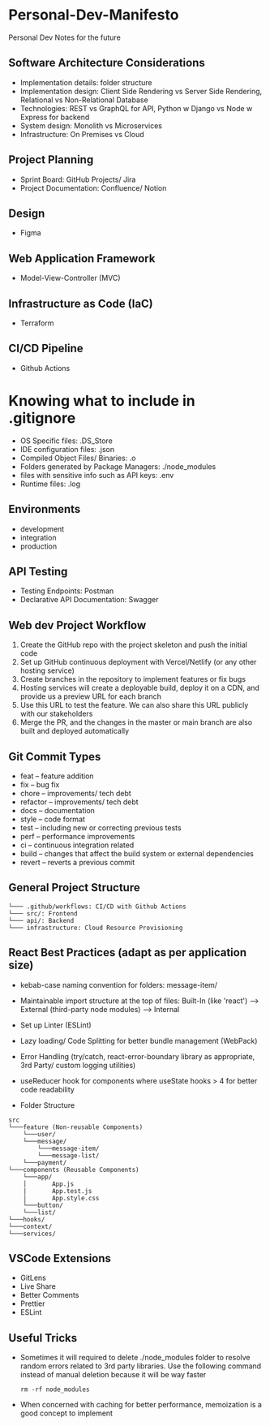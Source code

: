 # Personal-Dev-Manifesto

Personal Dev Notes for the future

## Software Architecture Considerations

- Implementation details: folder structure
- Implementation design: Client Side Rendering vs Server Side Rendering, Relational vs Non-Relational Database
- Technologies: REST vs GraphQL for API, Python w Django vs Node w Express for backend
- System design: Monolith vs Microservices
- Infrastructure: On Premises vs Cloud

## Project Planning

- Sprint Board: GitHub Projects/ Jira
- Project Documentation: Confluence/ Notion

## Design

- Figma

## Web Application Framework

- Model-View-Controller (MVC)

## Infrastructure as Code (IaC)

- Terraform

## CI/CD Pipeline

- Github Actions

# Knowing what to include in .gitignore

- OS Specific files: .DS_Store
- IDE configuration files: .json
- Compiled Object Files/ Binaries: .o
- Folders generated by Package Managers: ./node_modules
- files with sensitive info such as API keys: .env
- Runtime files: .log

## Environments

- development
- integration
- production

## API Testing

- Testing Endpoints: Postman
- Declarative API Documentation: Swagger

## Web dev Project Workflow

1. Create the GitHub repo with the project skeleton and push the initial code
2. Set up GitHub continuous deployment with Vercel/Netlify (or any other hosting service)
3. Create branches in the repository to implement features or fix bugs
4. Hosting services will create a deployable build, deploy it on a CDN, and provide us a preview URL for each branch
5. Use this URL to test the feature. We can also share this URL publicly with our stakeholders
6. Merge the PR, and the changes in the master or main branch are also built and deployed automatically

## Git Commit Types

- feat – feature addition
- fix – bug fix
- chore – improvements/ tech debt
- refactor – improvements/ tech debt
- docs – documentation
- style – code format
- test – including new or correcting previous tests
- perf – performance improvements
- ci – continuous integration related
- build – changes that affect the build system or external dependencies
- revert – reverts a previous commit

## General Project Structure

```
└─── .github/workflows: CI/CD with Github Actions
└─── src/: Frontend
└─── api/: Backend
└─── infrastructure: Cloud Resource Provisioning
```

## React Best Practices (adapt as per application size)

- kebab-case naming convention for folders: message-item/

- Maintainable import structure at the top of files: Built-In (like 'react') --> External (third-party node modules) --> Internal

- Set up Linter (ESLint)
- Lazy loading/ Code Splitting for better bundle management (WebPack)
- Error Handling (try/catch, react-error-boundary library as appropriate, 3rd Party/ custom logging utilities)
- useReducer hook for components where useState hooks > 4 for better code readability
- Folder Structure

```
src
└───feature (Non-reusable Components)
    └───user/
    └───message/
        └───message-item/
        └───message-list/
    └───payment/
└───components (Reusable Components)
    └───app/
    │       App.js
    |       App.test.js
    │       App.style.css
    └───button/
    └───list/
└───hooks/
└───context/
└───services/
```

## VSCode Extensions

- GitLens
- Live Share
- Better Comments
- Prettier
- ESLint

## Useful Tricks

- Sometimes it will required to delete ./node_modules folder to resolve random errors related to 3rd party libraries. Use the following command instead of manual deletion because it will be way faster
  ```
  rm -rf node_modules
  ```
- When concerned with caching for better performance, memoization is a good concept to implement
